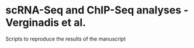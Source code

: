 # scRNA-Seq and ChIP-Seq analyses - Verginadis et al.

Scripts to reproduce the results of the manuscript

